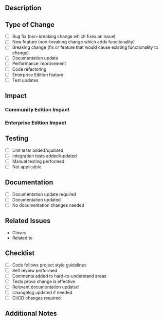 ## Description
<!-- Describe your changes in detail -->

## Type of Change
<!-- Mark relevant items with an [x] -->
- [ ] Bug fix (non-breaking change which fixes an issue)
- [ ] New feature (non-breaking change which adds functionality)
- [ ] Breaking change (fix or feature that would cause existing functionality to change)
- [ ] Documentation update
- [ ] Performance improvement
- [ ] Code refactoring
- [ ] Enterprise Edition feature
- [ ] Test updates

## Impact
<!-- Delete the non-applicable section -->
### Community Edition Impact
<!-- Describe the impact on CE users -->

### Enterprise Edition Impact
<!-- Describe the impact on EE users -->

## Testing
<!-- How has this been tested? -->
- [ ] Unit tests added/updated
- [ ] Integration tests added/updated
- [ ] Manual testing performed
- [ ] Not applicable

## Documentation
<!-- Mark relevant items with an [x] -->
- [ ] Documentation update required
- [ ] Documentation updated
- [ ] No documentation changes needed

## Related Issues
<!-- Link related issues below. Insert the issue link or issue number -->
- Closes <!-- insert issue link here -->
- Related to <!-- insert issue link here -->

## Checklist
<!-- Mark relevant items with an [x] -->
- [ ] Code follows project style guidelines
- [ ] Self review performed
- [ ] Comments added to hard-to-understand areas
- [ ] Tests prove change is effective
- [ ] Relevant documentation updated
- [ ] Changelog updated if needed
- [ ] CI/CD changes required

## Additional Notes
<!-- Add any additional notes for reviewers -->